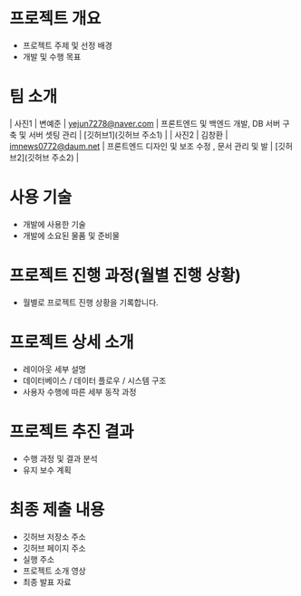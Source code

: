 # 프로젝트 개요
- 프로젝트 주제 및 선정 배경
- 개발 및 수행 목표

# 팀 소개
| 사진1 | 변예준 | yejun7278@naver.com | 프론트엔드 및 백엔드 개발, DB 서버 구축 및 서버 셋팅 관리 | [깃허브1](깃허브 주소1) |
| 사진2 | 김창환 | imnews0772@daum.net | 프론트엔드 디자인 및 보조 수정 , 문서 관리 및 발 | [깃허브2](깃허브 주소2) |

# 사용 기술
- 개발에 사용한 기술
- 개발에 소요된 물품 및 준비물

# 프로젝트 진행 과정(월별 진행 상황)
- 월별로 프로젝트 진행 상황을 기록합니다.

# 프로젝트 상세 소개
- 레이아웃 세부 설명
- 데이터베이스 / 데이터 플로우 / 시스템 구조
- 사용자 수행에 따른 세부 동작 과정

# 프로젝트 추진 결과
- 수행 과정 및 결과 분석
- 유지 보수 계획

# 최종 제출 내용
- 깃허브 저장소 주소
- 깃허브 페이지 주소
- 실행 주소
- 프로젝트 소개 영상
- 최종 발표 자료
